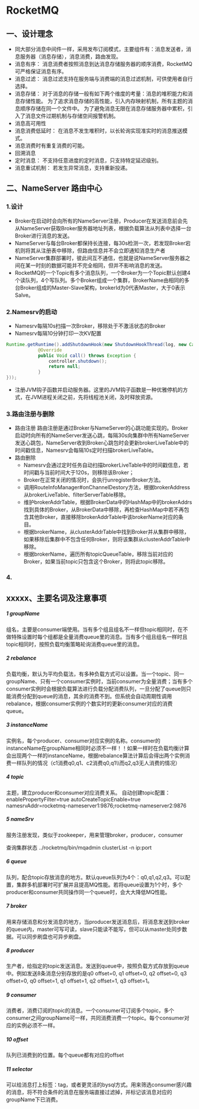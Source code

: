 # RocketMQ

## 一、设计理念
* 同大部分消息中间件一样，采用发布订阅模式，主要组件有：消息发送者，消息服务器（消息存储），消息消费，路由发现。
* 消息有序：
	消息消费者按照消息到达消息存储服务器的顺序消费，RocketMQ可严格保证消息有序。
* 消息过滤：
	消息过滤支持在服务端与消费端的消息过滤机制，可供使用者自行选择。
* 消息存储：
	对于消息的存储一般有如下两个维度的考量：消息的堆积能力和消息存储性能。
	为了追求消息存储的高性能，引入内存映射机制，所有主题的消息顺序存储在同一个文件中。
	为了避免消息无限在消息存储服务器中累积，引入了消息文件过期机制与存储空间报警机制。
* 消息高可用性
* 消息消费低延时：
	在消息不发生堆积时，以长轮询实现准实时的消息推送模式。
* 消息消费时有重复消费的可能。
* 回溯消息
* 定时消息：
	不支持任意进度的定时消息，只支持特定延迟级别。
* 消息重试机制：
	若发生异常消息，支持重新投递。

## 二、NameServer 路由中心
### 1.设计
* Broker在启动时会向所有的NameServer注册，Producer在发送消息前会先从NameServer获取Broker服务器地址列表，根据负载算法从列表中选择一台Broker进行消息的发送。
* NameServer与每台Broker都保持长连接，每30s检测一次，若发现Broker宕机则将其从注册表中移除，但路由信息并不会立即通知消息生产者
* NameServer集群部署时，彼此间互不通信，也就是说NameServer服务器之间在某一时刻的数据可能并不完全相同，但并不影响消息的发送。
* RocketMQ的一个Topic有多个消息队列，一个Broker为一个Topic默认创建4个读队列，4个写队列。多个Broker组成一个集群，BrokerName由相同的多台Broker组成的Master-Slave架构，brokerId为0代表Master，大于0表示Salve。
### 2.Namesrv的启动
* Namesrv每隔10s扫描一次Broker，移除处于不激活状态的Broker
* Namesrv每隔10分钟打印一次KV配置

```java
Runtime.getRuntime().addShutdownHook(new ShutdownHookThread(log, new Callable<Void>() {
            @Override
            public Void call() throws Exception {
                controller.shutdown();
                return null;
            }
}));
```
* 注册JVM钩子函数并启动服务器。这里的JVM钩子函数是一种优雅停机的方式，在JVM进程关闭之前，先将线程池关闭，及时释放资源。
### 3.路由注册与删除
* 路由注册
  路由注册是通过Broker与NameServer的心跳功能实现的。Broker启动时向所有的NameServer发送心跳，每隔30s向集群中所有NameServer发送心跳包，NameServer收到Broker心跳包时会更新brokerLiveTable中的时间戳信息，Namesrv会每隔10s定时扫描brokerLiveTable。
* 路由删除
	* Namesrv会通过定时任务自动扫描brokerLiveTable中的时间戳信息，若时间戳与当前时间大于120s，则移除该Broker；
	* Broker在正常关闭的情况时，会执行unregisterBroker方法。
	* 调用RouteInfoManager#onChannelDestory方法，根据brokerAddress从brokerLiveTable、filterServerTable移除。
	* 维护brokerAddrTable，根据BrokerData中的HashMap中的brokerAddrs找到具体的Broker，从BrokerData中移除，再检查HashMap中若不再包含其他Broker，直接移除brokerAddrTable中该brokerName对应的条目。
	* 根据brokerName，从clusterAddrTable中找到Broker并从集群中移除，如果移除后集群中不包含任何Broker，则将该集群从clusterAddrTable中移除。
	* 根据brokerName，遍历所有topicQueueTable，移除当前对应的Broker，如果当前topic只包含这个Broker，则将此topic移除。
### 4.








## xxxxx、主要名词及注意事项
##### 1 groupName 
组名，主要是consumer端使用。当有多个组且组名不一样但topic相同时，在不做特殊设置时每个组都是全量消费queue里的消息。当有多个组且组名一样时且topic相同时，按照负载均衡策略轮询消费queue里的消息。
##### 2 rebalance 
负载均衡，默认为平均负载法，有多种负载方式可以设置。当一个topic、同一groupName、只有一个consumer实例时，当前consumer为全量消费；当有多个consumer实例时会根据负载算法进行负载分配消费队列，一旦分配了queue则只能消费分配到queue的消息，其余的消费不到。但系统会自动周期性调用rebalance，根据consumer实例的个数实时的更新consumer对应的消费queue。
##### 3 instanceName 
实例名，每个producer、consumer对应实例的名称。consumer的instanceName在groupName相同时必须不一样！！如果一样时在负载均衡计算会出现两个一样的instanceName，根据rebalance算法计算后会得出两个实例消费一样队列的情况（c1消费q0,q1、c2消费q0,q1\\\而q2,q3无人消费的情况）
##### 4 topic 
主题，建立producer和consumer对应消费关系。
自动创建topic配置：
enablePropertyFilter=true
autoCreateTopicEnable=true
namesrvAddr=rocketmq-nameserver1:9876;rocketmq-nameserver2:9876

##### 5 nameSrv 
服务注册发现，类似于zookeeper，用来管理broker，producer，consumer

查询集群状态
../rocketmq/bin/mqadmin clusterList -n ip:port

##### 6 queue 
队列，配合topic存放消息的地方。默认queue队列为4个：q0,q1,q2,q3。可以配置，集群多机部署时可扩展并且提高MQ性能。若将queue设置为1个时，多个producer和consumer共同操作同一个queue时，会大大降低MQ性能。
##### 7 broker
用来存储消息和分发消息的地方，当producer发送消息后，将消息发送到broker的queue内，master可写可读，slave只能读不能写，但可以从master处同步数据。可以同步刷盘也可异步刷盘。

##### 8 producer 
生产者，给指定的topic发送消息。发送到queue中，按照负载方式存放到queue中。例如发送8条消息分别存放的是q0 offset=0, q1 offset=0, q2 offset=0, q3 offset=0, q0 offset=1, q1 offset=1, q2 offset=1, q3 offset=1。
##### 9 consumer
消费者，消费订阅的topic的消息。一个consumer可订阅多个topic，多个consumer之间groupName可一样，共同消费消费一个topic。每个consumer对应的实例必须不一样。
##### 10 offset 
队列已消费到的位置。每个queue都有对应的offset
##### 11 selector
可以给消息打上标签：tag，或者更灵活的bysql方式。用来筛选consumer感兴趣的消息，将不符合条件的消息在服务端直接过滤掉，并标记该消息对应的groupName下已消费。


